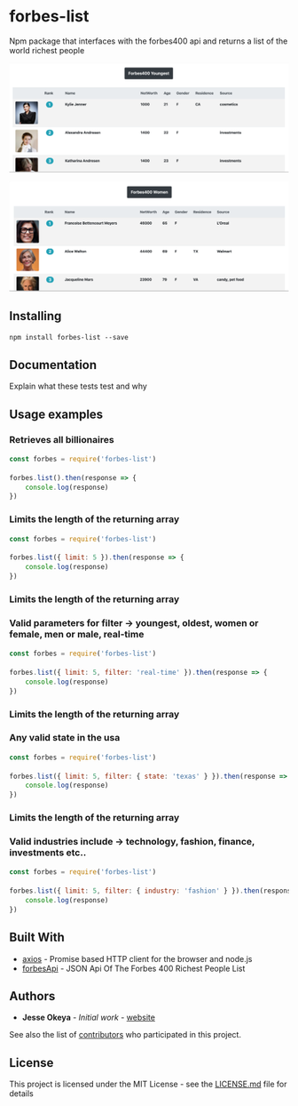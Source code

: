 # forbes-list

Npm package that interfaces with the forbes400 api and returns a list of the world richest people

![](/images/youngest.png?raw=true)

![](/images/women.png?raw=true)

## Installing

```
npm install forbes-list --save
```

## Documentation

Explain what these tests test and why

## Usage examples

### Retrieves all billionaires

```js
const forbes = require('forbes-list')

forbes.list().then(response => {
    console.log(response)
})
```

### Limits the length of the returning array 

```js
const forbes = require('forbes-list')

forbes.list({ limit: 5 }).then(response => {
    console.log(response)
})
```

### Limits the length of the returning array
### Valid parameters for filter -> youngest, oldest, women or female, men or male, real-time 

```js
const forbes = require('forbes-list')

forbes.list({ limit: 5, filter: 'real-time' }).then(response => {
    console.log(response)
})
```

### Limits the length of the returning array
### Any valid state in the usa  

```js
const forbes = require('forbes-list')

forbes.list({ limit: 5, filter: { state: 'texas' } }).then(response => {
    console.log(response)
})
```

### Limits the length of the returning array
### Valid industries include -> technology, fashion, finance, investments etc..  

```js
const forbes = require('forbes-list')

forbes.list({ limit: 5, filter: { industry: 'fashion' } }).then(response => {
    console.log(response)
})
```


## Built With

* [axios](https://github.com/axios/axios) - Promise based HTTP client for the browser and node.js
* [forbesApi](https://forbes400.herokuapp.com) - JSON Api Of The Forbes 400 Richest People List

## Authors

* **Jesse Okeya** - *Initial work* - [website](http://jesseokeya.com)

See also the list of [contributors](https://github.com/jesseokeya/forbes-list/graphs/contributors) who participated in this project.

## License

This project is licensed under the MIT License - see the [LICENSE.md](LICENSE.md) file for details
